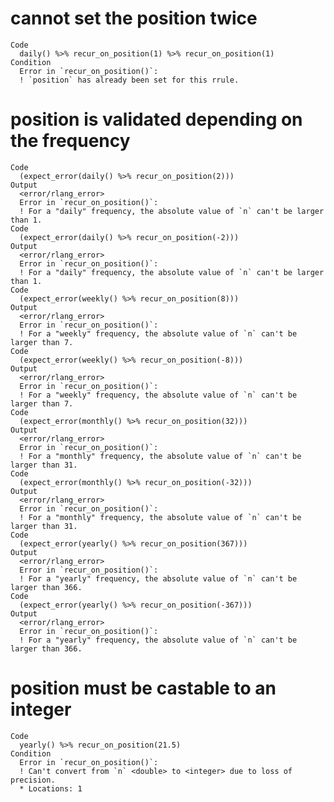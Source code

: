 # cannot set the position twice

    Code
      daily() %>% recur_on_position(1) %>% recur_on_position(1)
    Condition
      Error in `recur_on_position()`:
      ! `position` has already been set for this rrule.

# position is validated depending on the frequency

    Code
      (expect_error(daily() %>% recur_on_position(2)))
    Output
      <error/rlang_error>
      Error in `recur_on_position()`:
      ! For a "daily" frequency, the absolute value of `n` can't be larger than 1.
    Code
      (expect_error(daily() %>% recur_on_position(-2)))
    Output
      <error/rlang_error>
      Error in `recur_on_position()`:
      ! For a "daily" frequency, the absolute value of `n` can't be larger than 1.
    Code
      (expect_error(weekly() %>% recur_on_position(8)))
    Output
      <error/rlang_error>
      Error in `recur_on_position()`:
      ! For a "weekly" frequency, the absolute value of `n` can't be larger than 7.
    Code
      (expect_error(weekly() %>% recur_on_position(-8)))
    Output
      <error/rlang_error>
      Error in `recur_on_position()`:
      ! For a "weekly" frequency, the absolute value of `n` can't be larger than 7.
    Code
      (expect_error(monthly() %>% recur_on_position(32)))
    Output
      <error/rlang_error>
      Error in `recur_on_position()`:
      ! For a "monthly" frequency, the absolute value of `n` can't be larger than 31.
    Code
      (expect_error(monthly() %>% recur_on_position(-32)))
    Output
      <error/rlang_error>
      Error in `recur_on_position()`:
      ! For a "monthly" frequency, the absolute value of `n` can't be larger than 31.
    Code
      (expect_error(yearly() %>% recur_on_position(367)))
    Output
      <error/rlang_error>
      Error in `recur_on_position()`:
      ! For a "yearly" frequency, the absolute value of `n` can't be larger than 366.
    Code
      (expect_error(yearly() %>% recur_on_position(-367)))
    Output
      <error/rlang_error>
      Error in `recur_on_position()`:
      ! For a "yearly" frequency, the absolute value of `n` can't be larger than 366.

# position must be castable to an integer

    Code
      yearly() %>% recur_on_position(21.5)
    Condition
      Error in `recur_on_position()`:
      ! Can't convert from `n` <double> to <integer> due to loss of precision.
      * Locations: 1


